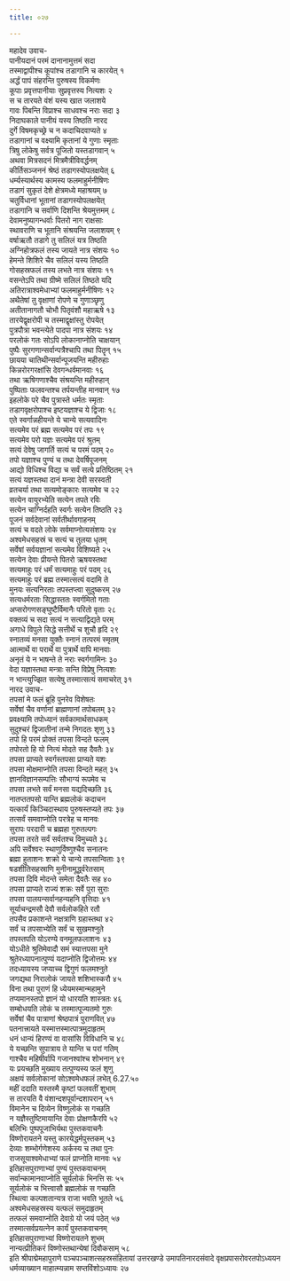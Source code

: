```yaml
---
title: ०२७

---
```

महादेव उवाच-  
पानीयदानं परमं दानानामुत्तमं सदा  
तस्माद्वापीश्च कूपांश्च तडागानि च कारयेत् १  
अर्द्धं पापं संहरन्ति पुरुषस्य विकर्मणः  
कूपाः प्रवृत्तपानीयाः सुप्रवृत्तस्य नित्यशः २  
स च तारयते वंशं यस्य खात जलाशये  
गावः पिबन्ति विप्राश्च साधवश्च नराः सदा ३  
निदाघकाले पानीयं यस्य तिष्ठति नारद  
दुर्गे विषमकृच्छ्रे च न कदाचिदवाप्यते ४  
तडागानां च वक्ष्यामि कृतानां ये गुणाः स्मृताः  
त्रिषु लोकेषु सर्वत्र पूजितो यस्तडागवान् ५  
अथवा मित्रसदनं मित्रमैत्रीविवर्द्धनम्  
कीर्तिसञ्जननं श्रेष्ठं तडागस्योपलक्षयेत् ६  
धर्म्यस्यार्थस्य कामस्य फलमाहुर्मनीषिणः  
तडागं सुकृतं देशे क्षेत्रमध्ये महाश्रयम् ७  
चतुर्विधानां भूतानां तडागस्योपलक्षयेत्  
तडागानि च सर्वाणि दिशन्ति श्रेयमुत्तमम् ८  
देवामनुष्यागन्धर्वाः पितरो नाग राक्षसाः  
स्थावराणि च भूतानि संश्रयन्ति जलाशयम् ९  
वर्षाऋतौ तडागे तु सलिलं यत्र तिष्ठति  
अग्निहोत्रफलं तस्य जायते नात्र संशयः १०  
हेमन्ते शिशिरे चैव सलिलं यस्य तिष्ठति  
गोसहस्रफलं तस्य लभते नात्र संशयः ११  
वसन्तेऽपि तथा ग्रीष्मे सलिलं तिष्ठते यदि  
अतिरात्राश्वमेधाभ्यां फलमाहुर्मनीषिणः १२  
अथैतेषां तु वृक्षाणां रोपणे च गुणाञ्छृणु  
अतीतानागतौ चोभौ पितृवंशौ महाऋषे १३  
तारयेद्वृक्षरोपी च तस्माद्वृक्षांस्तु रोपयेत्  
पुत्रपौत्रा भवन्त्येते पादपा नात्र संशयः १४  
परलोकं गतः सोऽपि लोकानाप्नोति चाक्षयान्  
पुष्पैः सुरगणान्सर्वान्पत्रैश्चापि तथा पितॄन् १५  
छायया चातिथीन्सर्वान्पूजयन्ति महीरुहाः  
किन्नरोरगरक्षांसि देवगन्धर्वमानवाः १६  
तथा ऋषिगणाश्चैव संश्रयन्ति महीरुहान्  
पुष्पिताः फलवन्तश्च तर्पयन्तीह मानवान् १७  
इहलोके परे चैव पुत्रास्ते धर्मतः स्मृताः  
तडागवृक्षरोपाश्च इष्टयज्ञाश्च ये द्विजाः १८  
एते स्वर्गान्नहीयन्ते ये चान्ये सत्यवादिनः  
सत्यमेव परं ब्रह्म सत्यमेव परं तपः १९  
सत्यमेव परो यज्ञः सत्यमेव परं श्रुतम्  
सत्यं देवेषु जागर्ति सत्यं च परमं पदम् २०  
तपो यज्ञाश्च पुण्यं च तथा देवर्षिपूजनम्  
आद्यो विधिश्च विद्या च सर्वं सत्ये प्रतिष्ठितम् २१  
सत्यं यज्ञस्तथा दानं मन्त्रा देवी सरस्वती  
व्रतचर्या तथा सत्यमोङ्कारः सत्यमेव च २२  
सत्येन वायुरभ्येति सत्येन तपते रविः  
सत्येन चाग्निर्दहति स्वर्गः सत्येन तिष्ठति २३  
पूजनं सर्वदेवानां सर्वतीर्थावगाहनम्  
सत्यं च वदते लोके सर्वमाप्नोत्यसंशयः २४  
अश्वमेधसहस्रं च सत्यं च तुलया धृतम्  
सर्वेषां सर्वयज्ञानां सत्यमेव विशिष्यते २५  
सत्येन देवाः प्रीयन्ते पितरो ऋषयस्तथा  
सत्यमाहुः परं धर्मं सत्यमाहुः परं पदम् २६  
सत्यमाहुः परं ब्रह्म तस्मात्सत्यं वदामि ते  
मुनयः सत्यनिरताः तपस्तप्त्वा सुदुष्करम् २७  
सत्यधर्मरताः सिद्धास्ततः स्वर्गमितो गताः  
अप्सरोगणसङ्घुष्टैर्विमानैः परितो वृताः २८  
वक्तव्यं च सदा सत्यं न सत्याद्विद्यते परम्  
अगाधे विपुले सिद्धे सत्तीर्थे च शुचौ हृदि २९  
स्नातव्यं मनसा युक्तैः स्नानं तत्परमं स्मृतम्  
आत्मार्थे वा परार्थे वा पुत्रार्थे वापि मानवाः  
अनृतं ये न भाषन्ते ते नराः स्वर्गगामिनः ३०  
वेदा यज्ञास्तथा मन्त्राः सन्ति विप्रेषु नित्यशः  
न भान्त्युज्झित सत्येषु तस्मात्सत्यं समाचरेत् ३१  
नारद उवाच-  
तपसां मे फलं ब्रूहि पुनरेव विशेषतः  
सर्वेषां चैव वर्णानां ब्राह्मणानां तपोबलम् ३२  
प्रवक्ष्यामि तपोध्यानं सर्वकामार्थसाधकम्  
सुदुश्चरं द्विजातीनां तन्मे निगदतः शृणु ३३  
तपो हि परमं प्रोक्तं तपसा विन्दते फलम्  
तपोरतो हि यो नित्यं मोदते सह दैवतैः ३४  
तपसा प्राप्यते स्वर्गस्तपसा प्राप्यते यशः  
तपसा मोक्षमाप्नोति तपसा विन्दते महत् ३५  
ज्ञानविज्ञानसम्पत्तिः सौभाग्यं रूपमेव च  
तपसा लभते सर्वं मनसा यद्यदिच्छति ३६  
नातप्ततपसो यान्ति ब्रह्मलोकं कदाचन  
यत्कार्यं किञ्चिदास्थाय पुरुषस्तप्यते तपः ३७  
तत्सर्वं समवाप्नोति परत्रेह च मानवः  
सुरापः परदारी च ब्रह्महा गुरुतल्पगः  
तपसा तरते सर्वं सर्वतश्च विमुच्यते ३८  
अपि सर्वेश्वरः स्थाणुर्विष्णुश्चैव सनातनः  
ब्रह्मा हुताशनः शक्रो ये चान्ये तपसान्विताः ३९  
षडशीतिसहस्राणि मुनीनामूर्द्ध्वरेतसाम्  
तपसा दिवि मोदन्ते समेता दैवतैः सह ४०  
तपसा प्राप्यते राज्यं शक्रः सर्वे पुरा सुराः  
तपसा पालयन्सर्वानहन्यहनि वृत्तिदाः ४१  
सूर्याचन्द्रमसौ देवौ सर्वलोकहिते रतौ  
तपसैव प्रकाशन्ते नक्षत्राणि ग्रहास्तथा ४२  
सर्वं च तपसाभ्येति सर्वं च सुखमश्नुते  
तपस्तपति योऽरण्ये वनमूलफलाशनः ४३  
योऽधीते श्रुतिमेवादौ समं स्यात्तपसा मुने  
श्रुतेरध्यापनात्पुण्यं यदाप्नोति द्विजोत्तमः ४४  
तदध्यायस्य जप्याच्च द्विगुणं फलमश्नुते  
जगद्यथा निरालोकं जायते शशिभास्करौ ४५  
विना तथा पुराणं हि ध्येयमस्मान्महामुने  
तप्यमानस्तपो ज्ञानं यो धारयति शास्त्रतः ४६  
सम्बोधयति लोकं च तस्मात्पूज्यतमो गुरुः  
सर्वेषां चैव पात्राणां श्रेष्ठपात्रं पुराणवित् ४७  
पतनात्त्रायते यस्मात्तस्मात्पात्रमुदाहृतम्  
धनं धान्यं हिरण्यं वा वासांसि विविधानि च ४८  
ये यच्छन्ति सुपात्राय ते यान्ति च परां गतिम्  
गाश्चैव महिषीर्वापि गजानश्वांश्च शोभनान् ४९  
यः प्रयच्छति मुख्याय तत्पुण्यस्य फलं शृणु  
अक्षयं सर्वलोकानां सोऽश्वमेधफलं लभेत् 6.27.५०  
महीं ददाति यस्तस्मै कृष्टां फलवतीं शुभाम्  
स तारयति वै वंशान्दशपूर्वान्दशापरान् ५१  
विमानेन च दिव्येन विष्णुलोकं स गच्छति  
न यज्ञैस्तुष्टिमायान्ति देवाः प्रोक्षणकैरपि ५२  
बलिभिः पुष्पपूजाभिर्यथा पुस्तकवाचनैः  
विष्णोरायतने यस्तु कारयेद्धर्मपुस्तकम् ५३  
देव्याः शम्भोर्गणेशस्य अर्कस्य च तथा पुनः  
राजसूयाश्वमेधाभ्यां फलं प्राप्नोति मानवः ५४  
इतिहासपुराणाभ्यां पुण्यं पुस्तकवाचनम्  
सर्वान्कामानवाप्नोति सूर्यलोकं भिनत्ति सः ५५  
सूर्यलोकं च भित्त्वासौ ब्रह्मलोकं स गच्छति  
स्थित्वा कल्पशतान्यत्र राजा भवति भूतले ५६  
अश्वमेधसहस्रस्य यत्फलं समुदाहृतम्  
तत्फलं समवाप्नोति देवाग्रे यो जयं पठेत् ५७  
तस्मात्सर्वप्रयत्नेन कार्यं पुस्तकवाचनम्  
इतिहासपुराणाभ्यां विष्णोरायतने शुभम्  
नान्यत्प्रीतिकरं विष्णोस्तथान्येषां दिवौकसाम् ५८  
इति श्रीपाद्मेमहापुराणे पञ्चपञ्चाशत्सहस्रसंहितायां उत्तरखण्डे उमापतिनारदसंवादे वृक्षप्रपासरोवरतपोऽध्ययन  
धर्मव्याख्यान माहात्म्यन्नाम सप्तविंशोऽध्यायः २७